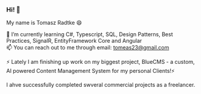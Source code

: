 ### Hi! 👋 <br>
My name is Tomasz Radtke 😄 <br>

🌱 I’m currently learning C#, Typescript, SQL, Design Patterns, 
 Best Practices, SignalR, EntityFramework Core and Angular <br>
📫 You can reach out to me through email: tomeas23@gmail.com

⚡ Lately I am finishing up work on my biggest project, BlueCMS - a custom, AI powered Content Management System for my personal Clients!⚡

I ahve successfully completed swveral commercial projects as a freelancer.
<!--
**RadtkeTomasz/RadtkeTomasz** is a ✨ _special_ ✨ repository because its `README.md` (this file) appears on your GitHub profile.

Here are some ideas to get you started:

- 🔭 I’m currently working on ...
- 
- 👯 I’m looking to collaborate on ...
- 🤔 I’m looking for help with ...
- 💬 Ask me about ...
-  ...
-  Pronouns: ...
- 
-->
